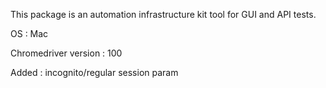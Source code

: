 This package is an automation infrastructure kit tool for GUI and API tests.

OS : Mac

Chromedriver version : 100

Added : incognito/regular session param